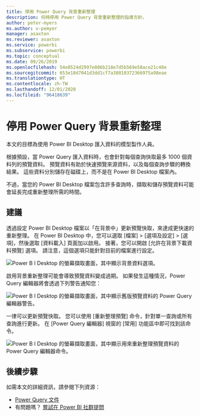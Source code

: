 ```yaml
---
title: 停用 Power Query 背景重新整理
description: 何時停用 Power Query 背景重新整理的指導方針。
author: peter-myers
ms.author: v-pemyer
manager: asaxton
ms.reviewer: asaxton
ms.service: powerbi
ms.subservice: powerbi
ms.topic: conceptual
ms.date: 09/26/2019
ms.openlocfilehash: 54e8524d2997e086b218e7d5b569e58ace21c48e
ms.sourcegitcommit: 653e18d7041d3dd1cf7a38010372366975a98eae
ms.translationtype: HT
ms.contentlocale: zh-TW
ms.lasthandoff: 12/01/2020
ms.locfileid: "96418639"
---
```

# <a name="disable-power-query-background-refresh"></a>停用 Power Query 背景重新整理

本文的目標為使用 Power BI Desktop 匯入資料的模型製作人員。

根據預設，當 Power Query 匯入資料時，也會針對每個查詢快取最多 1000 個資料列的預覽資料。 預覽資料有助於快速預覽來源資料，以及每個查詢步驟的轉換結果。 這些資料分別儲存在磁碟上，而不是在 Power BI Desktop 檔案內。

不過，當您的 Power BI Desktop 檔案包含許多查詢時，擷取和儲存預覽資料可能會延長完成重新整理所需的時間。

## <a name="recommendation"></a>建議

透過設定 Power BI Desktop 檔案以「在背景中」更新預覽快取，來達成更快速的重新整理。 在 Power BI Desktop 中，您可以選取 [檔案] > [選項及設定] > [選項]，然後選取 [資料載入] 頁面加以啟用。 接著，您可以開啟 [允許在背景下載資料預覽] 選項。 請注意，這個選項只能針對目前的檔案進行設定。

![Power B I Desktop 的螢幕擷取畫面，其中顯示背景資料選項。](media/power-query-background-refresh/power-query-options-background-data.png)

啟用背景重新整理可能會導致預覽資料變成過期。 如果發生這種情況，Power Query 編輯器將會透過下列警告通知您：

![Power B I Desktop 的螢幕擷取畫面，其中顯示舊版預覽資料的 Power Query 編輯器警告。](media/power-query-background-refresh/power-query-preview-data-old.png)

一律可以更新預覽快取。 您可以使用 [重新整理預覽] 命令，針對單一查詢或所有查詢進行更新。 在 [Power Query 編輯器] 視窗的 [常用] 功能區中即可找到該命令。

![Power B I Desktop 的螢幕擷取畫面，其中顯示用來重新整理預覽資料的 Power Query 編輯器命令。](media/power-query-background-refresh/power-query-refresh-preview-data.png)

## <a name="next-steps"></a>後續步驟

如需本文的詳細資訊，請參閱下列資源：

- [Power Query 文件](/power-query/)
- 有問題嗎？ [嘗試在 Power BI 社群提問](https://community.powerbi.com/)
